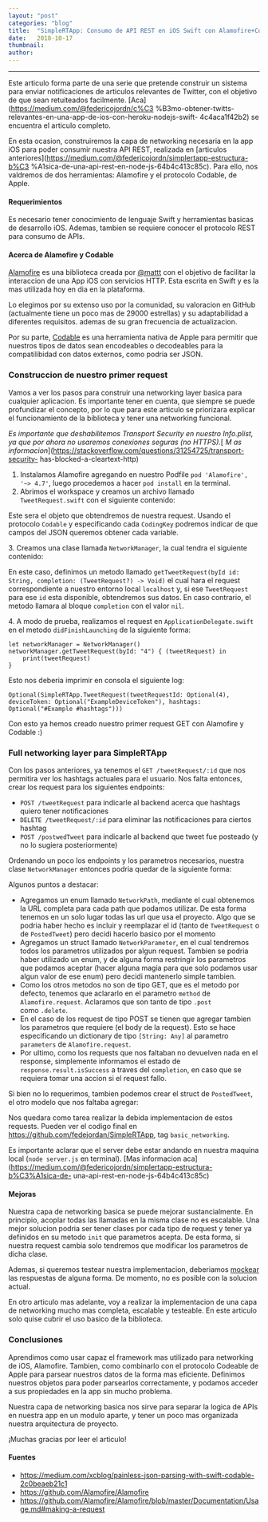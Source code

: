 ```yaml
---
layout:	"post"
categories:	"blog"
title:	"SimpleRTApp: Consumo de API REST en iOS Swift con Alamofire+Codable"
date:	2018-10-17
thumbnail:	
author:	
---
```


* * *

Este articulo forma parte de una serie que pretende construir un sistema para
enviar notificaciones de articulos relevantes de Twitter, con el objetivo de
que sean retuiteados facilmente. [Aca](https://medium.com/@federicojordn/c%C3
%B3mo-obtener-twitts-relevantes-en-una-app-de-ios-con-heroku-nodejs-swift-
4c4aca1f42b2) se encuentra el articulo completo.

En esta ocasion, construiremos la capa de networking necesaria en la app iOS
para poder consumir nuestra API REST, realizada en [articulos
anteriores](https://medium.com/@federicojordn/simplertapp-estructura-b%C3
%A1sica-de-una-api-rest-en-node-js-64b4c413c85c). Para ello, nos valdremos de
dos herramientas: Alamofire y el protocolo Codable, de Apple.

#### Requerimientos

Es necesario tener conocimiento de lenguaje Swift y herramientas basicas de
desarrollo iOS. Ademas, tambien se requiere conocer el protocolo REST para
consumo de APIs.

#### Acerca de Alamofire y Codable

[Alamofire](https://github.com/Alamofire/Alamofire) es una biblioteca creada
por [@mattt](https://twitter.com/mattt) con el objetivo de facilitar la
interaccion de una App iOS con servicios HTTP. Esta escrita en Swift y es la
mas utilizada hoy en dia en la plataforma.

Lo elegimos por su extenso uso por la comunidad, su valoracion en GitHub
(actualmente tiene un poco mas de 29000 estrellas) y su adaptabilidad a
diferentes requisitos. ademas de su gran frecuencia de actualizacion.

Por su parte,
[Codable](https://developer.apple.com/documentation/swift/codable) es una
herramienta nativa de Apple para permitir que nuestros tipos de datos sean
encodeables o decodeables para la compatilibidad con datos externos, como
podria ser JSON.

### Construccion de nuestro primer request

Vamos a ver los pasos para construir una networking layer basica para
cualquier aplicacion. Es importante tener en cuenta, que siempre se puede
profundizar el concepto, por lo que para este articulo se priorizara explicar
el funcionamiento de la biblioteca y tener una networking funcional.

 _Es importante que deshabilitemos Transport Security en nuestro Info.plist,
ya que por ahora no usaremos conexiones seguras (no HTTPS)._[ _M as
informacion_](https://stackoverflow.com/questions/31254725/transport-security-
has-blocked-a-cleartext-http)

  1. Instalamos Alamofire agregando en nuestro Podfile `pod 'Alamofire', '~> 4.7'`, luego procedemos a hacer `pod install` en la terminal.
  2. Abrimos el workspace y creamos un archivo llamado `TweetRequest.swift` con el siguiente contenido:
  
<script src="https://gist.github.com/fedejordan/cdc4b5d4339252b523de285209109b91.js"></script>
Este sera el objeto que obtendremos de nuestra request. Usando el protocolo
`Codable` y especificando cada `CodingKey` podremos indicar de que campos del
JSON queremos obtener cada variable.

3\. Creamos una clase llamada `NetworkManager`, la cual tendra el siguiente
contenido:

<script src="https://gist.github.com/fedejordan/7b7219c0fef250cbfc36f0c88d237d27.js"></script>
En este caso, definimos un metodo llamado `getTweetRequest(byId id: String,
completion: (TweetRequest?) -> Void)` el cual hara el request correspondiente
a nuestro entorno local `localhost` y, si ese `TweetRequest` para ese `id`
esta disponible, obtendremos sus datos. En caso contrario, el metodo llamara
al bloque `completion` con el valor `nil`.

4\. A modo de prueba, realizamos el request en `ApplicationDelegate.swift` en
el metodo `didFinishLaunching` de la siguiente forma:

    
    
    let networkManager = NetworkManager()  
    networkManager.getTweetRequest(byId: "4") { (tweetRequest) in  
        print(tweetRequest)  
    }

Esto nos deberia imprimir en consola el siguiente log:

    
    
    Optional(SimpleRTApp.TweetRequest(tweetRequestId: Optional(4), deviceToken: Optional("ExampleDeviceToken"), hashtags: Optional("#Example #hashtags")))

Con esto ya hemos creado nuestro primer request GET con Alamofire y Codable :)

### Full networking layer para SimpleRTApp

Con los pasos anteriores, ya tenemos el `GET /tweetRequest/:id` que nos
permitira ver los hashtags actuales para el usuario. Nos falta entonces, crear
los request para los siguientes endpoints:

  * `POST /tweetRequest` para indicarle al backend acerca que hashtags quiero tener notificaciones
  * `DELETE /tweetRequest/:id` para eliminar las notificaciones para ciertos hashtag
  * `POST /postwedTweet` para indicarle al backend que tweet fue posteado (y no lo sugiera posteriormente)

Ordenando un poco los endpoints y los parametros necesarios, nuestra clase
`NetworkManager` entonces podria quedar de la siguiente forma:

<script src="https://gist.github.com/fedejordan/bbad7be142eb20b12d8894dcaf50188a.js"></script>
Algunos puntos a destacar:

  * Agregamos un enum llamado `NetworkPath`, mediante el cual obtenemos la URL completa para cada path que podamos utilizar. De esta forma tenemos en un solo lugar todas las url que usa el proyecto. Algo que se podria haber hecho es incluir y reemplazar el id (tanto de `TweetRequest` o de `PostedTweet`) pero decidi hacerlo basico por el momento
  * Agregamos un struct llamado `NetworkParameter`, en el cual tendremos todos los parametros utilizados por algun request. Tambien se podria haber utilizado un enum, y de alguna forma restringir los parametros que podamos aceptar (hacer alguna magia para que solo podamos usar algun valor de ese enum) pero decidi mantenerlo simple tambien.
  * Como los otros metodos no son de tipo GET, que es el metodo por defecto, tenemos que aclararlo en el parametro `method` de `Alamofire.request`. Aclaramos que son tanto de tipo `.post` como `.delete`.
  * En el caso de los request de tipo POST se tienen que agregar tambien los parametros que requiere (el body de la request). Esto se hace especificando un dictionary de tipo `[String: Any]` al parametro `parameters` de `Alamofire.request`.
  * Por ultimo, como los requests que nos faltaban no devuelven nada en el response, simplemente informamos el estado de `response.result.isSuccess` a traves del `completion`, en caso que se requiera tomar una accion si el request fallo.

Si bien no lo requerimos, tambien podemos crear el struct de `PostedTweet`, el
otro modelo que nos faltaba agregar:

<script src="https://gist.github.com/fedejordan/7a31dc829bd8e1ce39aaafbe651b5c68.js"></script>
Nos quedara como tarea realizar la debida implementacion de estos requests.
Pueden ver el codigo final en <https://github.com/fedejordan/SimpleRTApp>, tag
`basic_networking`.

Es importante aclarar que el server debe estar andando en nuestra maquina
local (`node server.js` en terminal). [Mas informacion
aca](https://medium.com/@federicojordn/simplertapp-estructura-b%C3%A1sica-de-
una-api-rest-en-node-js-64b4c413c85c)

#### Mejoras

Nuestra capa de networking basica se puede mejorar sustancialmente. En
principio, acoplar todas las llamadas en la misma clase no es escalable. Una
mejor solucion podria ser tener clases por cada tipo de request y tener ya
definidos en su metodo `init` que parametros acepta. De esta forma, si nuestra
request cambia solo tendremos que modificar los parametros de dicha clase.

Ademas, si queremos testear nuestra implementacion, deberiamos
[mockear](https://es.wikipedia.org/wiki/Objeto_simulado) las respuestas de
alguna forma. De momento, no es posible con la solucion actual.

En otro articulo mas adelante, voy a realizar la implementacion de una capa de
networking mucho mas completa, escalable y testeable. En este articulo solo
quise cubrir el uso basico de la biblioteca.

### Conclusiones

Aprendimos como usar capaz el framework mas utilizado para networking de iOS,
Alamofire. Tambien, como combinarlo con el protocolo Codeable de Apple para
parsear nuestros datos de la forma mas eficiente. Definimos nuestros objetos
para poder parsearlos correctamente, y podamos acceder a sus propiedades en la
app sin mucho problema.

Nuestra capa de networking basica nos sirve para separar la logica de APIs en
nuestra app en un modulo aparte, y tener un poco mas organizada nuestra
arquitectura de proyecto.

¡Muchas gracias por leer el articulo!

#### Fuentes

  * <https://medium.com/xcblog/painless-json-parsing-with-swift-codable-2c0beaeb21c1>
  * <https://github.com/Alamofire/Alamofire>
  * <https://github.com/Alamofire/Alamofire/blob/master/Documentation/Usage.md#making-a-request>

